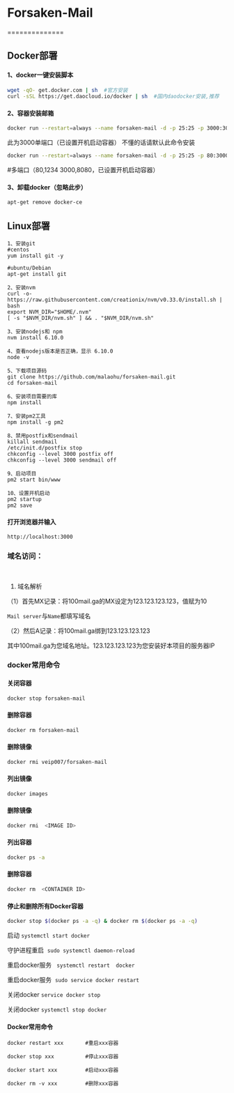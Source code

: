 # Forsaken-Mail
==============
## Docker部署
#### 1、docker一键安装脚本
``` bash
wget -qO- get.docker.com | sh  #官方安装
curl -sSL https://get.daocloud.io/docker | sh  #国内daodocker安装,推荐
``` 

#### 2、容器安装邮箱
``` bash
docker run --restart=always --name forsaken-mail -d -p 25:25 -p 3000:3000 veip007/forsaken-mail
``` 
此为3000单端口（已设置开机启动容器）  不懂的话请默认此命令安装

``` bash
docker run --restart=always --name forsaken-mail -d -p 25:25 -p 80:3000 -p 1234:3000 -p 3000:3000 -p 8080:3000 veip007/forsaken-mail
```
#多端口（80,1234 3000,8080，已设置开机启动容器）



#### 3、卸载docker（忽略此步）
``` bash
apt-get remove docker-ce
```
## Linux部署

```
1、安装git
#centos
yum install git -y

#ubuntu/Debian
apt-get install git

2、安装nvm
curl -o- https://raw.githubusercontent.com/creationix/nvm/v0.33.0/install.sh | bash
export NVM_DIR="$HOME/.nvm"
[ -s "$NVM_DIR/nvm.sh" ] && . "$NVM_DIR/nvm.sh"
 
3、安装nodejs和 npm
nvm install 6.10.0
 
4、查看nodejs版本是否正确，显示 6.10.0
node -v
 
5、下载项目源码
git clone https://github.com/malaohu/forsaken-mail.git
cd forsaken-mail
 
6、安装项目需要的库
npm install
 
7、安装pm2工具
npm install -g pm2
 
8、禁用postfix和sendmail
killall sendmail
/etc/init.d/postfix stop
chkconfig --level 3000 postfix off
chkconfig --level 3000 sendmail off
 
9、启动项目
pm2 start bin/www
 
10、设置开机启动
pm2 startup
pm2 save

```



#### 打开浏览器并输入
``` bash
http://localhost:3000
```


### 域名访问：
​
1. 域名解析

（1）首先MX记录：将100mail.ga的MX设定为123.123.123.123，值赋为10 

```Mail server```与```Name```都填写域名

（2）然后A记录：将100mail.ga绑到123.123.123.123


​其中100mail.ga为您域名地址。123.123.123.123为您安装好本项目的服务器IP


### docker常用命令

#### 关闭容器
``` bash
docker stop forsaken-mail
```

#### 删除容器
``` bash
docker rm forsaken-mail
```

#### 删除镜像
``` bash
docker rmi veip007/forsaken-mail
```

#### 列出镜像
``` bash
docker images
```

#### 删除镜像
``` bash
docker rmi  <IMAGE ID>
```

#### 列出容器
``` bash
docker ps -a
```

#### 删除容器
``` bash
docker rm  <CONTAINER ID>
```

#### 停止和删除所有Docker容器
``` bash
docker stop $(docker ps -a -q) & docker rm $(docker ps -a -q)
```

启动 ```systemctl start docker```

守护进程重启  ```sudo systemctl daemon-reload```

重启docker服务   ```systemctl restart  docker```

重启docker服务  ```sudo service docker restart```

关闭docker   ```service docker stop```   

关闭docker  ```systemctl stop docker```

#### Docker常用命令
```docker restart xxx       #重启xxx容器```

```docker stop xxx          #停止xxx容器```

```docker start xxx         #启动xxx容器```

```docker rm -v xxx         #删除xxx容器```

